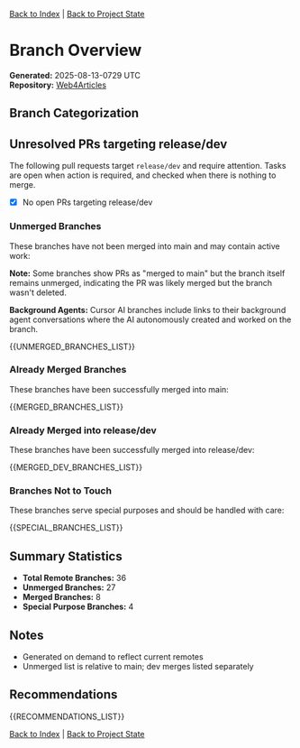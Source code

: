 [Back to Index](../../../index.md) | [Back to Project State](./project.state.md)

# Branch Overview

**Generated:** 2025-08-13-0729 UTC  
**Repository:** [Web4Articles](https://github.com/Cerulean-Circle-GmbH/Web4Articles)

## Branch Categorization

## Unresolved PRs targeting release/dev

The following pull requests target `release/dev` and require attention. Tasks are open when action is required, and checked when there is nothing to merge.

- [x] No open PRs targeting release/dev


### Unmerged Branches

These branches have not been merged into main and may contain active work:

**Note:** Some branches show PRs as "merged to main" but the branch itself remains unmerged, indicating the PR was likely merged but the branch wasn't deleted.

**Background Agents:** Cursor AI branches include links to their background agent conversations where the AI autonomously created and worked on the branch.

{{UNMERGED_BRANCHES_LIST}}

### Already Merged Branches

These branches have been successfully merged into main:

{{MERGED_BRANCHES_LIST}}

### Already Merged into release/dev

These branches have been successfully merged into release/dev:

{{MERGED_DEV_BRANCHES_LIST}}

### Branches Not to Touch

These branches serve special purposes and should be handled with care:

{{SPECIAL_BRANCHES_LIST}}

## Summary Statistics

- **Total Remote Branches:** 36
- **Unmerged Branches:** 27
- **Merged Branches:** 8
- **Special Purpose Branches:** 4

## Notes

- Generated on demand to reflect current remotes
- Unmerged list is relative to main; dev merges listed separately

## Recommendations

{{RECOMMENDATIONS_LIST}}

[Back to Index](../../../index.md) | [Back to Project State](./project.state.md)